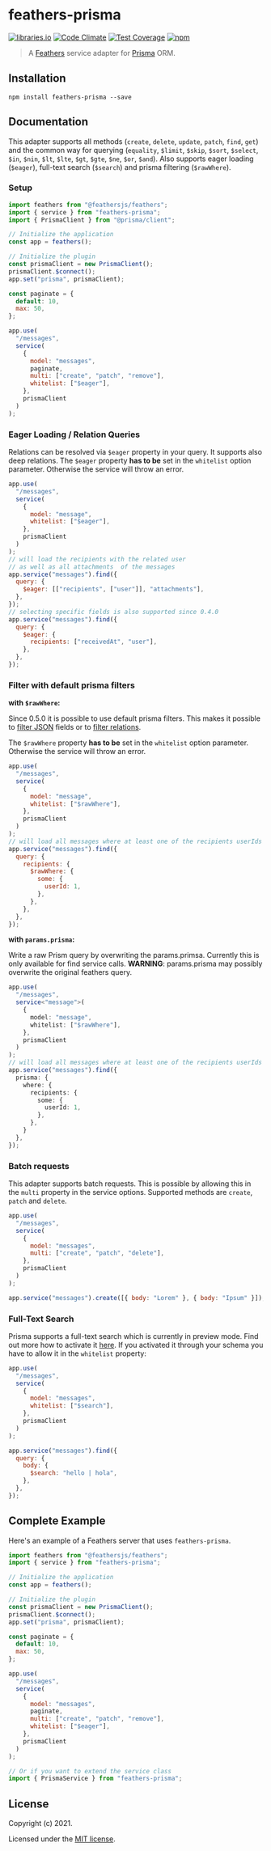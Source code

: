 # feathers-prisma

[![libraries.io](https://img.shields.io/librariesio/release/npm/feathers-prisma)](https://libraries.io/npm/feathers-prisma)
[![Code Climate](https://codeclimate.com/github/ps73/feathers-prisma/badges/gpa.svg)](https://codeclimate.com/github/ps73/feathers-prisma)
[![Test Coverage](https://codeclimate.com/github/ps73/feathers-prisma/badges/coverage.svg)](https://codeclimate.com/github/ps73/feathers-prisma/coverage)
[![npm](https://img.shields.io/npm/v/feathers-prisma.svg?maxAge=3600)](https://www.npmjs.com/package/feathers-prisma)

> A [Feathers](https://feathersjs.com) service adapter for [Prisma](prisma.io) ORM.

## Installation

```
npm install feathers-prisma --save
```

## Documentation

This adapter supports all methods (`create`, `delete`, `update`, `patch`, `find`, `get`) and the common way for querying (`equality`, `$limit`, `$skip`, `$sort`, `$select`, `$in`, `$nin`, `$lt`, `$lte`, `$gt`, `$gte`, `$ne`, `$or`, `$and`). Also supports eager loading (`$eager`), full-text search (`$search`) and prisma filtering (`$rawWhere`).

### Setup

```js
import feathers from "@feathersjs/feathers";
import { service } from "feathers-prisma";
import { PrismaClient } from "@prisma/client";

// Initialize the application
const app = feathers();

// Initialize the plugin
const prismaClient = new PrismaClient();
prismaClient.$connect();
app.set("prisma", prismaClient);

const paginate = {
  default: 10,
  max: 50,
};

app.use(
  "/messages",
  service(
    {
      model: "messages",
      paginate,
      multi: ["create", "patch", "remove"],
      whitelist: ["$eager"],
    },
    prismaClient
  )
);
```

### Eager Loading / Relation Queries

Relations can be resolved via `$eager` property in your query. It supports also deep relations. The `$eager` property **has to be** set in the `whitelist` option parameter. Otherwise the service will throw an error.

```js
app.use(
  "/messages",
  service(
    {
      model: "message",
      whitelist: ["$eager"],
    },
    prismaClient
  )
);
// will load the recipients with the related user
// as well as all attachments  of the messages
app.service("messages").find({
  query: {
    $eager: [["recipients", ["user"]], "attachments"],
  },
});
// selecting specific fields is also supported since 0.4.0
app.service("messages").find({
  query: {
    $eager: {
      recipients: ["receivedAt", "user"],
    },
  },
});
```

### Filter with default prisma filters

**with `$rawWhere`:**

Since 0.5.0 it is possible to use default prisma filters. This makes it possible to [filter JSON](https://www.prisma.io/docs/concepts/components/prisma-client/working-with-fields/working-with-json-fields) fields or to [filter relations](https://www.prisma.io/docs/concepts/components/prisma-client/relation-queries#relation-filters).

The `$rawWhere` property **has to be** set in the `whitelist` option parameter. Otherwise the service will throw an error.

```js
app.use(
  "/messages",
  service(
    {
      model: "message",
      whitelist: ["$rawWhere"],
    },
    prismaClient
  )
);
// will load all messages where at least one of the recipients userIds is equal 1
app.service("messages").find({
  query: {
    recipients: {
      $rawWhere: {
        some: {
          userId: 1,
        },
      },
    },
  },
});
```

**with `params.prisma`:**

Write a raw Prism query by overwriting the params.primsa. Currently this is only available for find service calls. **WARNING**: params.prisma may possibly overwrite the original feathers query.

```typescript
app.use(
  "/messages",
  service<"message">(
    {
      model: "message",
      whitelist: ["$rawWhere"],
    },
    prismaClient
  )
);
// will load all messages where at least one of the recipients userIds is equal 1
app.service("messages").find({
  prisma: {
    where: {
      recipients: {
        some: {
          userId: 1,
        },
      },
    }
  },
});
```

### Batch requests

This adapter supports batch requests. This is possible by allowing this in the `multi` property in the service options. Supported methods are `create`, `patch` and `delete`.

```js
app.use(
  "/messages",
  service(
    {
      model: "messages",
      multi: ["create", "patch", "delete"],
    },
    prismaClient
  )
);

app.service("messages").create([{ body: "Lorem" }, { body: "Ipsum" }]);
```

### Full-Text Search

Prisma supports a full-text search which is currently in preview mode. Find out more how to activate it [here](https://www.prisma.io/docs/concepts/components/prisma-client/full-text-search). If you activated it through your schema you have to allow it in the `whitelist` property:

```js
app.use(
  "/messages",
  service(
    {
      model: "messages",
      whitelist: ["$search"],
    },
    prismaClient
  )
);

app.service("messages").find({
  query: {
    body: {
      $search: "hello | hola",
    },
  },
});
```

## Complete Example

Here's an example of a Feathers server that uses `feathers-prisma`.

```js
import feathers from "@feathersjs/feathers";
import { service } from "feathers-prisma";

// Initialize the application
const app = feathers();

// Initialize the plugin
const prismaClient = new PrismaClient();
prismaClient.$connect();
app.set("prisma", prismaClient);

const paginate = {
  default: 10,
  max: 50,
};

app.use(
  "/messages",
  service(
    {
      model: "messages",
      paginate,
      multi: ["create", "patch", "remove"],
      whitelist: ["$eager"],
    },
    prismaClient
  )
);
```

```js
// Or if you want to extend the service class
import { PrismaService } from "feathers-prisma";
```

## License

Copyright (c) 2021.

Licensed under the [MIT license](LICENSE).
